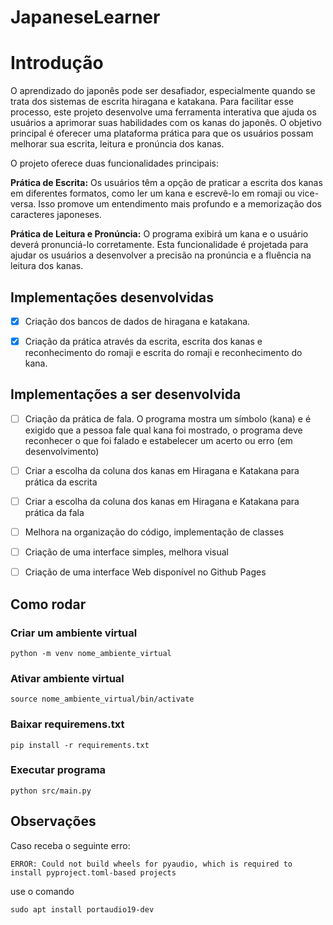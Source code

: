 # JapaneseLearner

# Introdução

O aprendizado do japonês pode ser desafiador, especialmente quando se trata dos sistemas de escrita hiragana e katakana. Para facilitar esse processo, este projeto desenvolve uma ferramenta interativa que ajuda os usuários a aprimorar suas habilidades com os kanas do japonês. O objetivo principal é oferecer uma plataforma prática para que os usuários possam melhorar sua escrita, leitura e pronúncia dos kanas.

O projeto oferece duas funcionalidades principais:

**Prática de Escrita:** Os usuários têm a opção de praticar a escrita dos kanas em diferentes formatos, como ler um kana e escrevê-lo em romaji ou vice-versa. Isso promove um entendimento mais profundo e a memorização dos caracteres japoneses.

**Prática de Leitura e Pronúncia:** O programa exibirá um kana e o usuário deverá pronunciá-lo corretamente. Esta funcionalidade é projetada para ajudar os usuários a desenvolver a precisão na pronúncia e a fluência na leitura dos kanas.

## Implementações desenvolvidas

- [x] Criação dos bancos de dados de hiragana e katakana.

- [x] Criação da prática através da escrita, escrita dos kanas e reconhecimento do romaji e escrita do romaji e reconhecimento do kana.

## Implementações a ser desenvolvida

- [ ] Criação da prática de fala. O programa mostra um símbolo (kana) e é exigido que a pessoa fale qual kana foi mostrado, o programa deve reconhecer o que foi falado e estabelecer um acerto ou erro (em desenvolvimento)

- [ ] Criar a escolha da coluna dos kanas em Hiragana e Katakana para prática da escrita

- [ ] Criar a escolha da coluna dos kanas em Hiragana e Katakana para prática da fala

- [ ] Melhora na organização do código, implementação de classes

- [ ] Criação de uma interface simples, melhora visual

- [ ] Criação de uma interface Web disponível no Github Pages

## Como rodar

### Criar um ambiente virtual

```
python -m venv nome_ambiente_virtual
```

### Ativar ambiente virtual

```
source nome_ambiente_virtual/bin/activate
```

### Baixar requiremens.txt

```
pip install -r requirements.txt
```

### Executar programa

```
python src/main.py
```

## Observações

Caso receba o seguinte erro:

```
ERROR: Could not build wheels for pyaudio, which is required to install pyproject.toml-based projects
```

use o comando

```
sudo apt install portaudio19-dev
```
